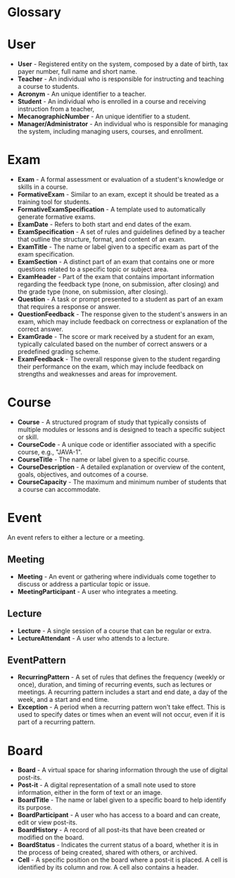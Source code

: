 # Glossary

# User

- **User** - Registered entity on the system, composed by a date of birth, tax payer number, full
  name and short name.
- **Teacher** - An individual who is responsible for instructing and teaching a course to students.
- **Acronym** - An unique identifier to a teacher.
- **Student** - An individual who is enrolled in a course and receiving instruction from a teacher,
- **MecanographicNumber** - An unique identifier to a student.
- **Manager/Administrator** - An individual who is responsible for managing the system,
  including managing users, courses, and enrollment.

# Exam

- **Exam** - A formal assessment or evaluation of a student's knowledge or skills in a course.
- **FormativeExam** - Similar to an exam, except it should be treated as a training tool for
  students.
- **FormativeExamSpecification** - A template used to automatically generate formative exams.
- **ExamDate** - Refers to both start and end dates of the exam.
- **ExamSpecification** - A set of rules and guidelines defined by a teacher that outline the
  structure, format, and content of an exam.
- **ExamTitle** - The name or label given to a specific exam as part of the exam specification.
- **ExamSection** - A distinct part of an exam that contains one or more questions related to a
  specific topic or subject area.
- **ExamHeader** - Part of the exam that contains important information regarding the feedback type
  (none, on submission, after closing) and the grade type (none, on submission, after closing).
- **Question** - A task or prompt presented to a student as part of an exam that requires a
  response or answer.
- **QuestionFeedback** - The response given to the student's answers in an exam, which may include
  feedback on correctness or explanation of the correct answer.
- **ExamGrade** - The score or mark received by a student for an exam, typically calculated
  based on the number of correct answers or a predefined grading scheme.
- **ExamFeedback** - The overall response given to the student regarding their performance on the
  exam, which may include feedback on strengths and weaknesses and areas for improvement.

# Course

- **Course** - A structured program of study that typically consists of multiple modules or
  lessons and is designed to teach a specific subject or skill.
- **CourseCode** - A unique code or identifier associated with a specific course, e.g., "JAVA-1".
- **CourseTitle** - The name or label given to a specific course.
- **CourseDescription** - A detailed explanation or overview of the content, goals,
  objectives, and outcomes of a course.
- **CourseCapacity** - The maximum and minimum number of students that a course can accommodate.

# Event

An event refers to either a lecture or a meeting.

## Meeting

- **Meeting** - An event or gathering where individuals come together to discuss or address a
  particular topic or issue.
- **MeetingParticipant** - A user who integrates a meeting.

## Lecture

- **Lecture** - A single session of a course that can be regular or extra.
- **LectureAttendant** - A user who attends to a lecture.

## EventPattern

- **RecurringPattern** - A set of rules that defines the frequency (weekly or once), duration,
  and timing of recurring events, such as lectures or meetings. A recurring pattern includes
  a start and end date, a day of the week, and a start and end time.
- **Exception** - A period when a recurring pattern won't take effect. This is used to specify
  dates or times when an event will not occur, even if it is part of a recurring pattern.

# Board

- **Board** - A virtual space for sharing information through the use of digital post-its.
- **Post-it** - A digital representation of a small note used to store information, either in
  the form of text or an image.
- **BoardTitle** - The name or label given to a specific board to help identify its purpose.
- **BoardParticipant** - A user who has access to a board and can create, edit or view post-its.
- **BoardHistory** - A record of all post-its that have been created or modified on the board.
- **BoardStatus** - Indicates the current status of a board, whether it is in the process of
  being created, shared with others, or archived.
- **Cell** - A specific position on the board where a post-it is placed. A cell is identified by its
  column and row. A cell also contains a header.
